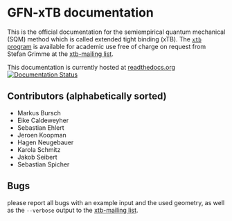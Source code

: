 # GFN-xTB documentation

This is the official documentation for the semiempirical quantum mechanical (SQM) method
which is called extended tight binding (xTB).
The [`xtb` program](https://www.chemie.uni-bonn.de/pctc/mulliken-center/software/xtb/)
is available for academic use free of charge on request
from Stefan Grimme at the [xtb-mailing list](mailto:xtb@thch.uni-bonn.de).

This documentation is currently hosted at [readthedocs.org](https://xtb-docs.readthedocs.io/en/latest/contents.html)
[![Documentation Status](https://readthedocs.org/projects/xtb-docs/badge/?version=latest)](https://xtb-docs.readthedocs.io/en/latest/?badge=latest)

## Contributors (alphabetically sorted)

* Markus Bursch
* Eike Caldeweyher
* Sebastian Ehlert
* Jeroen Koopman
* Hagen Neugebauer
* Karola Schmitz
* Jakob Seibert
* Sebastian Spicher

## Bugs

please report all bugs with an example input and the used geometry,
as well as the `--verbose` output to the [xtb-mailing list](mailto:xtb@thch.uni-bonn.de).

